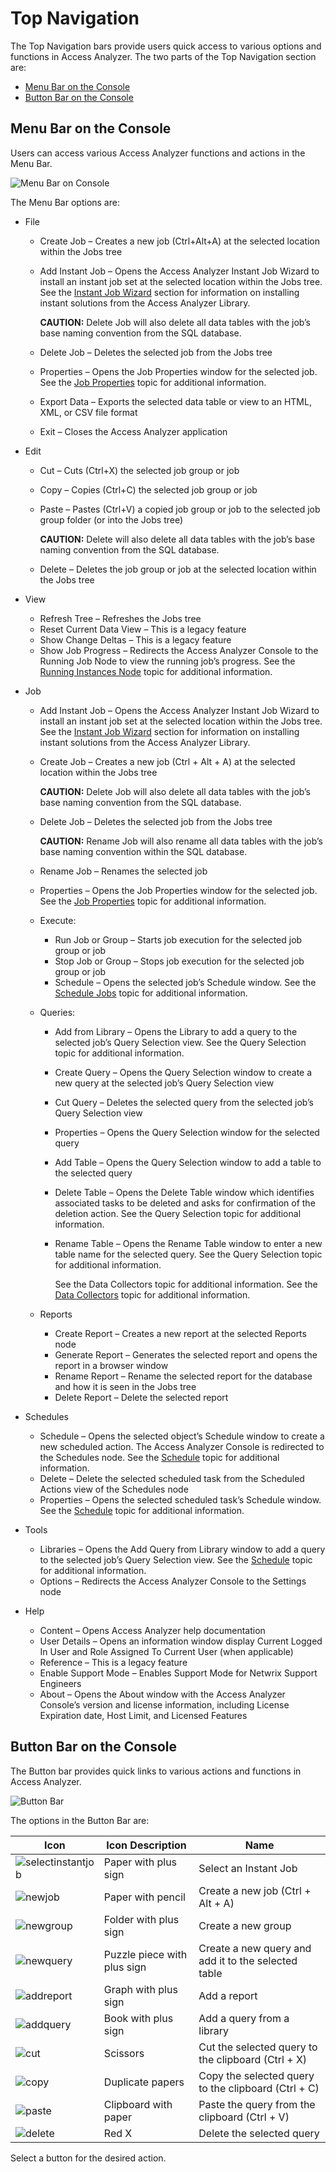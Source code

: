 # Top Navigation

The Top Navigation bars provide users quick access to various options and functions in Access
Analyzer. The two parts of the Top Navigation section are:

- [Menu Bar on the Console](#menu-bar-on-the-console)
- [Button Bar on the Console](#button-bar-on-the-console)

## Menu Bar on the Console

Users can access various Access Analyzer functions and actions in the Menu Bar.

![Menu Bar on Console](/img/product_docs/accessanalyzer/admin/navigate/menubar.webp)

The Menu Bar options are:

- File

    - Create Job – Creates a new job (Ctrl+Alt+A) at the selected location within the Jobs tree
    - Add Instant Job – Opens the Access Analyzer Instant Job Wizard to install an instant job set
      at the selected location within the Jobs tree. See the
      [Instant Job Wizard](/docs/accessanalyzer/12.0/admin/jobs/instantjobs/overview.md) section for information on installing
      instant solutions from the Access Analyzer Library.

        **CAUTION:** Delete Job will also delete all data tables with the job’s base naming
        convention from the SQL database.

    - Delete Job – Deletes the selected job from the Jobs tree
    - Properties – Opens the Job Properties window for the selected job. See the
      [Job Properties](/docs/accessanalyzer/12.0/admin/jobs/job/properties/overview.md) topic for additional information.
    - Export Data – Exports the selected data table or view to an HTML, XML, or CSV file format
    - Exit – Closes the Access Analyzer application

- Edit

    - Cut – Cuts (Ctrl+X) the selected job group or job
    - Copy – Copies (Ctrl+C) the selected job group or job
    - Paste – Pastes (Ctrl+V) a copied job group or job to the selected job group folder (or into
      the Jobs tree)

        **CAUTION:** Delete will also delete all data tables with the job’s base naming convention
        from the SQL database.

    - Delete – Deletes the job group or job at the selected location within the Jobs tree

- View
    - Refresh Tree – Refreshes the Jobs tree
    - Reset Current Data View – This is a legacy feature
    - Show Change Deltas – This is a legacy feature
    - Show Job Progress – Redirects the Access Analyzer Console to the Running Job Node to view the
      running job’s progress. See the [Running Instances Node](/docs/accessanalyzer/12.0/admin/runninginstances/overview.md)
      topic for additional information.
- Job

    - Add Instant Job – Opens the Access Analyzer Instant Job Wizard to install an instant job set
      at the selected location within the Jobs tree. See the
      [Instant Job Wizard](/docs/accessanalyzer/12.0/admin/jobs/instantjobs/overview.md) section for information on installing
      instant solutions from the Access Analyzer Library.
    - Create Job – Creates a new job (Ctrl + Alt + A) at the selected location within the Jobs tree

        **CAUTION:** Delete Job will also delete all data tables with the job’s base naming
        convention from the SQL database.

    - Delete Job – Deletes the selected job from the Jobs tree

        **CAUTION:** Rename Job will also rename all data tables with the job’s base naming
        convention within the SQL database.

    - Rename Job – Renames the selected job
    - Properties – Opens the Job Properties window for the selected job. See the
      [Job Properties](/docs/accessanalyzer/12.0/admin/jobs/job/properties/overview.md) topic for additional information.
    - Execute:
        - Run Job or Group – Starts job execution for the selected job group or job
        - Stop Job or Group – Stops job execution for the selected job group or job
        - Schedule – Opens the selected job’s Schedule window. See the
          [Schedule Jobs](/docs/accessanalyzer/12.0/admin/schedule/overview.md#schedule-jobs) topic for additional information.
    - Queries:

        - Add from Library – Opens the Library to add a query to the selected job’s Query Selection
          view. See the Query Selection topic for additional information.
        - Create Query – Opens the Query Selection window to create a new query at the selected
          job’s Query Selection view
        - Cut Query – Deletes the selected query from the selected job’s Query Selection view
        - Properties – Opens the Query Selection window for the selected query
        - Add Table – Opens the Query Selection window to add a table to the selected query
        - Delete Table – Opens the Delete Table window which identifies associated tasks to be
          deleted and asks for confirmation of the deletion action. See the Query Selection topic
          for additional information.
        - Rename Table – Opens the Rename Table window to enter a new table name for the selected
          query. See the Query Selection topic for additional information.

            See the Data Collectors topic for additional information. See the
            [Data Collectors](/docs/accessanalyzer/12.0/admin/datacollector/overview.md) topic for additional information.

    - Reports
        - Create Report – Creates a new report at the selected Reports node
        - Generate Report – Generates the selected report and opens the report in a browser window
        - Rename Report – Rename the selected report for the database and how it is seen in the Jobs
          tree
        - Delete Report – Delete the selected report

- Schedules
    - Schedule – Opens the selected object’s Schedule window to create a new scheduled action. The
      Access Analyzer Console is redirected to the Schedules node. See the
      [Schedule](/docs/accessanalyzer/12.0/admin/settings/schedule.md) topic for additional information.
    - Delete – Delete the selected scheduled task from the Scheduled Actions view of the Schedules
      node
    - Properties – Opens the selected scheduled task’s Schedule window. See the
      [Schedule](/docs/accessanalyzer/12.0/admin/settings/schedule.md) topic for additional information.
- Tools
    - Libraries – Opens the Add Query from Library window to add a query to the selected job’s Query
      Selection view. See the [Schedule](/docs/accessanalyzer/12.0/admin/settings/schedule.md) topic for additional information.
    - Options – Redirects the Access Analyzer Console to the Settings node
- Help
    - Content – Opens Access Analyzer help documentation
    - User Details – Opens an information window display Current Logged In User and Role Assigned To
      Current User (when applicable)
    - Reference – This is a legacy feature
    - Enable Support Mode – Enables Support Mode for Netwrix Support Engineers
    - About – Opens the About window with the Access Analyzer Console’s version and license
      information, including License Expiration date, Host Limit, and Licensed Features

## Button Bar on the Console

The Button bar provides quick links to various actions and functions in Access Analyzer.

![Button Bar](/img/product_docs/accessanalyzer/admin/datacollector/buttonbar.webp)

The options in the Button Bar are:

| Icon                                                                                                                              | Icon Description            | Name                                                |
| --------------------------------------------------------------------------------------------------------------------------------- | --------------------------- | --------------------------------------------------- |
| ![selectinstantjob](/img/product_docs/accessanalyzer/admin/navigate/selectinstantjob.webp) | Paper with plus sign        | Select an Instant Job                               |
| ![newjob](/img/product_docs/accessanalyzer/admin/navigate/newjob.webp)                     | Paper with pencil           | Create a new job (Ctrl + Alt + A)                   |
| ![newgroup](/img/product_docs/accessanalyzer/admin/navigate/newgroup.webp)                 | Folder with plus sign       | Create a new group                                  |
| ![newquery](/img/product_docs/accessanalyzer/admin/navigate/newquery.webp)                 | Puzzle piece with plus sign | Create a new query and add it to the selected table |
| ![addreport](/img/product_docs/accessanalyzer/admin/navigate/addreport.webp)               | Graph with plus sign        | Add a report                                        |
| ![addquery](/img/product_docs/accessanalyzer/admin/navigate/addquery.webp)                 | Book with plus sign         | Add a query from a library                          |
| ![cut](/img/product_docs/accessanalyzer/admin/navigate/cut.webp)                           | Scissors                    | Cut the selected query to the clipboard (Ctrl + X)  |
| ![copy](/img/product_docs/accessanalyzer/admin/navigate/copy.webp)                         | Duplicate papers            | Copy the selected query to the clipboard (Ctrl + C) |
| ![paste](/img/product_docs/accessanalyzer/admin/navigate/paste.webp)                       | Clipboard with paper        | Paste the query from the clipboard (Ctrl + V)       |
| ![delete](/img/product_docs/platgovnetsuite/integrations/delete.webp)                                 | Red X                       | Delete the selected query                           |

Select a button for the desired action.
